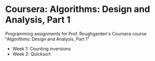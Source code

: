 # Coursera: Algorithms: Design and Analysis, Part 1
Programming assignments for Prof. Roughgarden's Coursera course "Algorithms: Design and Analysis, Part 1"

* Week 1: Counting inversions
* Week 2: Quicksort
